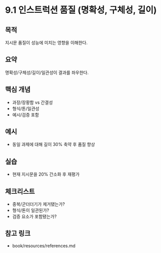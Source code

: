 # 9.1 인스트럭션 품질 (명확성, 구체성, 길이)

## 목적
지시문 품질이 성능에 미치는 영향을 이해한다.

## 요약
명확성/구체성/길이/일관성이 결과를 좌우한다.

## 핵심 개념
- 과장/장황함 vs 간결성
- 형식/톤/일관성
- 예시/검증 포함

## 예시
- 동일 과제에 대해 길이 30% 축약 후 품질 향상

## 실습
- 현재 지시문을 20% 간소화 후 재평가

## 체크리스트
- 중복/군더더기가 제거됐는가?
- 형식/톤이 일관된가?
- 검증 요소가 포함됐는가?

## 참고 링크
- book/resources/references.md
